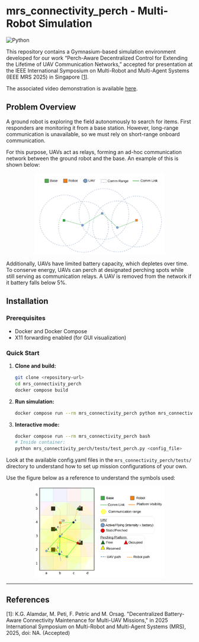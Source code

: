 # mrs_connectivity_perch - Multi-Robot Simulation

![Python](https://img.shields.io/badge/Python-3.10-green)

This repository contains a Gymnasium-based simulation environment developed for our work “Perch-Aware Decentralized Control for Extending the Lifetime of UAV Communication Networks,” accepted for presentation at the IEEE International Symposium on Multi-Robot and Multi-Agent Systems (IEEE MRS 2025) in Singapore [<a href="#ref1">1</a>].

The associated video demonstration is available [here](https://youtu.be/u8JEi_p27BQ).


## Problem Overview

A ground robot is exploring the field autonomously to search for items. First responders are monitoring it from a base station. However, long-range communication is unavailable, so we must rely on short-range onboard communication.  

For this purpose, UAVs act as relays, forming an ad-hoc communication network between the ground robot and the base. An example of this is shown below:

<div align="center">
  <img src="media/overview0.png" alt="APP UI" width="350">
</div>

Additionally, UAVs have limited battery capacity, which depletes over time. To conserve energy, UAVs can perch at designated perching spots while still serving as communication relays. A UAV is removed from the network if it battery falls below 5%.

## Installation

### Prerequisites
- Docker and Docker Compose
- X11 forwarding enabled (for GUI visualization)

### Quick Start
1. **Clone and build:**
   ```bash
   git clone <repository-url>
   cd mrs_connectivity_perch
   docker compose build
   ```

2. **Run simulation:**
   ```bash
   docker compose run --rm mrs_connectivity_perch python mrs_connectivity_perch/tests/test_perch.py config_mapv1_case2.yaml
   ```

3. **Interactive mode:**
   ```bash
   docker compose run --rm mrs_connectivity_perch bash
   # Inside container:
   python mrs_connectivity_perch/tests/test_perch.py <config_file>
   ```

Look at the available config.yaml files in the `mrs_connectivity_perch/tests/` directory to understand how to set up mission configurations of your own.

Use the figure below as a reference to understand the symbols used:

<div align="center">
  <img src="media/overview.png" alt="APP UI" width="350">
</div>

---


## References

<a id="ref1"></a>
[1]: K.G. Alamdar, M. Peti, F. Petric and M. Orsag. "Decentralized Battery-Aware Connectivity Maintenance for Multi-UAV Missions," in 2025 International Symposium on Multi-Robot and Multi-Agent Systems (MRS), 2025, doi: NA. (Accepted)